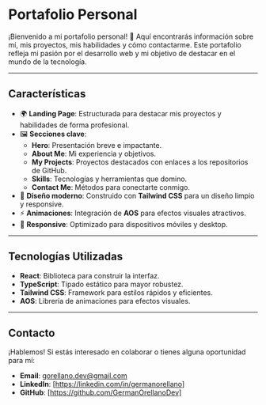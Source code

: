 # **Portafolio Personal**

¡Bienvenido a mi portafolio personal! 🌟 Aquí encontrarás información sobre mí, mis proyectos, mis habilidades y cómo contactarme. Este portafolio refleja mi pasión por el desarrollo web y mi objetivo de destacar en el mundo de la tecnología.

---

## **Características**
- 🌍 **Landing Page**: Estructurada para destacar mis proyectos y habilidades de forma profesional.
- 🖼️ **Secciones clave**:
  - **Hero**: Presentación breve e impactante.
  - **About Me**: Mi experiencia y objetivos.
  - **My Projects**: Proyectos destacados con enlaces a los repositorios de GitHub.
  - **Skills**: Tecnologías y herramientas que domino.
  - **Contact Me**: Métodos para conectarte conmigo.
- 🎨 **Diseño moderno**: Construido con **Tailwind CSS** para un diseño limpio y responsive.
- ⚡ **Animaciones**: Integración de **AOS** para efectos visuales atractivos.
- 📱 **Responsive**: Optimizado para dispositivos móviles y desktop.

---

## **Tecnologías Utilizadas**
- **React**: Biblioteca para construir la interfaz.
- **TypeScript**: Tipado estático para mayor robustez.
- **Tailwind CSS**: Framework para estilos rápidos y eficientes.
- **AOS**: Librería de animaciones para efectos visuales.

---

## **Contacto**
¡Hablemos! Si estás interesado en colaborar o tienes alguna oportunidad para mí:

- **Email**: gorellano.dev@gmail.com
- **LinkedIn**: [https://linkedin.com/in/germanorellano]
- **GitHub**: [https://github.com/GermanOrellanoDev]
